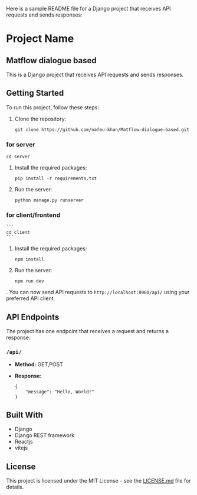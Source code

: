 Here is a sample README file for a Django project that receives API requests and sends responses:

# Project Name
## Matflow dialogue based
This is a Django project that receives API requests and sends responses.

## Getting Started

To run this project, follow these steps:

1. Clone the repository:
   ```
   git clone https://github.com/nafeu-khan/Matflow-dialogue-based.git

   ```
### for server  
```
cd server
```
1. Install the required packages:
   ```
   pip install -r requirements.txt
   ```
2. Run the server:
   ```
   python manage.py runserver
   ```
### for client/frontend
    ```
    cd client
    ```
1. Install the required packages:
   ```
   npm install
   ```
2. Run the server:
   ```
   npm run dev
   ```

. You can now send API requests to `http://localhost:8000/api/` using your preferred API client.

## API Endpoints

The project has one endpoint that receives a request and returns a response:

### `/api/`

- **Method:** GET,POST
- **Response:**

    ```
    {
        "message": "Hello, World!"
    }
    ```

## Built With

- Django
- Django REST framework
- Reactjs
- vitejs
  

## License

This project is licensed under the MIT License - see the [LICENSE.md](LICENSE.md) file for details.

